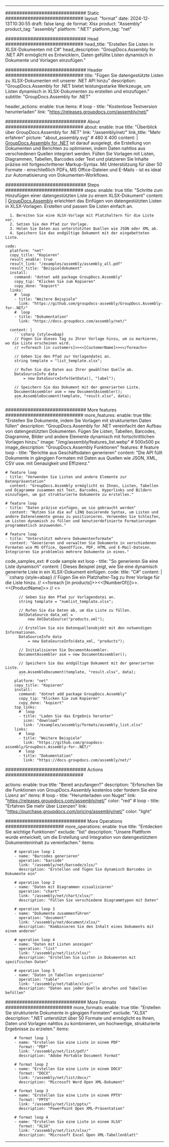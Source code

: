 



---
############################# Static ############################
layout: "format"
date:  2024-12-13T10:30:55
draft: false
lang: de
format: Xlsx
product: "Assembly"
product_tag: "assembly"
platform: ".NET"
platform_tag: "net"

############################# Head ############################
head_title: "Erstellen Sie Listen in XLSX-Dokumenten mit C#"
head_description: "GroupDocs.Assembly for .NET API ermöglicht es Entwicklern, Daten gefüllte Listen dynamisch in Dokumente und Vorlagen einzufügen."

############################# Header ############################
title: "Fügen Sie datengestützte Listen zu XLSX-Dokumenten mit unserer .NET API hinzu" 
description: "GroupDocs.Assembly for .NET bietet leistungsstarke Werkzeuge, um Listen dynamisch in XLSX-Dokumenten zu erstellen und einzufügen."
subtitle: "GroupDocs.Assembly for .NET" 

header_actions:
  enable: true
  items:
    #  loop
    - title: "Kostenlose Testversion herunterladen"
      link: "https://releases.groupdocs.com/assembly/net/"
      
############################# About ############################
about:
    enable: true
    title: "Überblick über GroupDocs.Assembly for .NET"
    link: "/assembly/net/"
    link_title: "Mehr erfahren"
    picture: "about_assembly.svg" # 480 X 400
    content: |
       [GroupDocs.Assembly for .NET](/assembly/net/) ist darauf ausgelegt, die Erstellung von Dokumenten und Berichten zu optimieren, indem Daten nahtlos aus verschiedenen Quellen integriert werden. Füllen Sie Vorlagen mit Listen, Diagrammen, Tabellen, Barcodes oder Text und platzieren Sie Inhalte präzise mit fortgeschrittener Markup-Syntax. Mit Unterstützung für über 50 Formate - einschließlich PDFs, MS Office-Dateien und E-Mails - ist es ideal zur Automatisierung von Dokumenten-Workflows.

############################# Steps ############################
steps:
    enable: true
    title: "Schritte zum Hinzufügen einer datengestützten Liste zu einem XLSX-Dokument"
    content: |
      [GroupDocs.Assembly](/assembly/net/) erleichtert das Einfügen von datengestützten Listen in XLSX-Vorlagen. Erstellen und passen Sie Listen einfach an.
      
      1. Bereiten Sie eine XLSX-Vorlage mit Platzhaltern für die Liste vor.
      2. Setzen Sie den Pfad zur Vorlage.
      3. Holen Sie Daten aus unterstützten Quellen wie JSON oder XML ab.
      4. Speichern Sie das endgültige Dokument mit der eingebetteten Liste.
   
    code:
      platform: "net"
      copy_title: "Kopieren"
      result_enable: true
      result_link: "/examples/assembly/assembly_all.pdf"
      result_title: "Beispieldokument"
      install:
        command: "dotnet add package GroupDocs.Assembly"
        copy_tip: "Klicken Sie zum Kopieren"
        copy_done: "kopiert"
      links:
        #  loop
        - title: "Weitere Beispiele"
          link: "https://github.com/groupdocs-assembly/GroupDocs.Assembly-for-.NET/"
        #  loop
        - title: "Dokumentation"
          link: "https://docs.groupdocs.com/assembly/net/"
          
      content: |
        ```csharp {style=abap}
        // Fügen Sie dieses Tag zu Ihrer Vorlage hinzu, um zu markieren, wo die Liste erscheinen wird.
        // <<foreach [in customers]>><<[CustomerName]>><</foreach>>

        // Geben Sie den Pfad zur Vorlagendatei an.
        string template = "list_template.xlsx";

        // Rufen Sie die Daten aus Ihrer gewählten Quelle ab.
        DataSourceInfo data 
            = new DataSourceInfo(GetData(), "label");

        // Speichern Sie das Dokument mit der generierten Liste.
        DocumentAssembler asm = new DocumentAssembler();
        asm.AssembleDocument(template, "result.xlsx", data);
        ```            

############################# More features ############################
more_features:
  enable: true
  title: "Erstellen Sie Dokumente, indem Sie Vorlagen mit strukturierten Daten füllen"
  description: "GroupDocs.Assembly for .NET vereinfacht den Aufbau von datengestützten Dokumenten. Fügen Sie Listen, Tabellen, Barcodes, Diagramme, Bilder und andere Elemente dynamisch mit fortschrittlichen Vorlagen hinzu."
  image: "/img/assembly/features_list.webp" # 500x500 px
  image_description: "GroupDocs.Assembly Funktionen"
  features:
    # feature loop
    - title: "Berichte aus Geschäftsdaten generieren"
      content: "Die API füllt Dokumente in gängigen Formaten mit Daten aus Quellen wie JSON, XML, CSV usw. mit Genauigkeit und Effizienz."

    # feature loop
    - title: "Verwenden Sie Listen und andere Elemente zur Datenpräsentation"
      content: "GroupDocs.Assembly ermöglicht es Ihnen, Listen, Tabellen und Diagramme zusammen mit Text, Barcodes, Hyperlinks und Bildern einzufügen, um gut strukturierte Dokumente zu erstellen."

    # feature loop
    - title: "Daten präzise einfügen, wo sie gebraucht werden"
      content: "Nutzen Sie die auf LINQ basierende Syntax, um Listen und andere Datenelemente genau zu positionieren. Verwenden Sie Schleifen, um Listen dynamisch zu füllen und benutzerdefinierte Formatierungen programmatisch anzuwenden."

    # feature loop
    - title: "Unterstützt mehrere Dokumentenformate"
      content: "Generieren und verwalten Sie Dokumente in verschiedenen Formaten wie MS Office, OpenOffice, PDF, HTML und E-Mail-Dateien. Integrieren Sie problemlos mehrere Dokumente in eines."
      
  code_samples_ext:
    # code sample ext loop
    - title: "So generieren Sie eine Liste dynamisch"
      content: |
        Dieses Beispiel zeigt, wie Sie eine dynamisch generierte Liste in ein XLSX-Dokument einfügen.
      code:
        title: "C#"
        content: |
          ```csharp {style=abap}
          // Fügen Sie ein Platzhalter-Tag zu Ihrer Vorlage für die Liste hinzu.
          // <<foreach [in products]>><<[NumberOf()]>>. <<[ProductName]>>
          // <</foreach>>

          // Geben Sie den Pfad zur Vorlagendatei an.
          string template = "numlist_template.xlsx";

          // Rufen Sie die Daten ab, um die Liste zu füllen.
          XmlDataSource data_xml =
              new XmlDataSource("products.xml");

          // Erstellen Sie ein Datenquellenobjekt mit den notwendigen Informationen.
          DataSourceInfo data 
              = new DataSourceInfo(data_xml, "products");

          // Initialisieren Sie DocumentAssembler.
          DocumentAssembler asm = new DocumentAssembler();

          // Speichern Sie das endgültige Dokument mit der generierten Liste.
          asm.AssembleDocument(template, "result.xlsx", data);
          ```
        platform: "net"
        copy_title: "Kopieren"
        install:
          command: "dotnet add package GroupDocs.Assembly"
          copy_tip: "Klicken Sie zum Kopieren"
          copy_done: "kopiert"
        top_links:
          #  loop
          - title: "Laden Sie das Ergebnis herunter"
            icon: "download"
            link: "/examples/assembly/formats/assembly_list.xlsx"
        links:
          #  loop
          - title: "Weitere Beispiele"
            link: "https://github.com/groupdocs-assembly/GroupDocs.Assembly-for-.NET/"
          #  loop
          - title: "Dokumentation"
            link: "https://docs.groupdocs.com/assembly/net/"
            

            


############################# Actions ############################

actions:
  enable: true
  title: "Bereit anzufangen?"
  description: "Erforschen Sie die Funktionen von GroupDocs.Assembly kostenlos oder fordern Sie eine Lizenz an"
  items:
    #  loop
    - title: "Herunterladen von Nuget"
      link: "https://releases.groupdocs.com/assembly/net/"
      color: "red"
        #  loop
    - title: "Erfahren Sie mehr über Lizenzen"
      link: "https://purchase.groupdocs.com/pricing/assembly/net/"
      color: "light"


############################# More Operations #####################
more_operations:
    enable: true
    title: "Entdecken Sie wichtige Funktionen"
    exclude: "list"
    description: "Unsere Plattform wurde entwickelt, um die Erstellung und Integration von datengestütztem Dokumenteninhalt zu vereinfachen."
    items: 
          
        # operation loop 1
        - name: "Barcodes generieren"
          operation: "barcode"
          link: "/assembly/net/barcode/xlsx/"
          description: "Erstellen und fügen Sie dynamisch Barcodes in Dokumente ein"

        # operation loop 2
        - name: "Daten mit Diagrammen visualisieren"
          operation: "chart"
          link: "/assembly/net/chart/xlsx/"
          description: "Füllen Sie verschiedene Diagrammtypen mit Daten"

        # operation loop 3
        - name: "Dokumente zusammenführen"
          operation: "document"
          link: "/assembly/net/document/xlsx/"
          description: "Kombinieren Sie den Inhalt eines Dokuments mit einem anderen"

        # operation loop 4
        - name: "Daten mit Listen anzeigen"
          operation: "list"
          link: "/assembly/net/list/xlsx/"
          description: "Erstellen Sie Listen in Dokumenten mit spezifischen Daten"

        # operation loop 5
        - name: "Daten in Tabellen organisieren"
          operation: "table"
          link: "/assembly/net/table/xlsx/"
          description: "Daten aus jeder Quelle abrufen und Tabellen befüllen"
         
          
############################# More Formats ########################
more_formats:
    enable: true
    title: "Erstellen Sie strukturierte Dokumente in gängigen Formaten"
    exclude: "XLSX"
    description: ".NET unterstützt über 50 Formate und ermöglicht es Ihnen, Daten und Vorlagen nahtlos zu kombinieren, um hochwertige, strukturierte Ergebnisse zu erzielen."
    items: 
          
        # format loop 1
        - name: "Erstellen Sie eine Liste in einem PDF"
          format: "PDF"
          link: "/assembly/net/list/pdf/"
          description: "Adobe Portable Document Format"
          
        # format loop 2
        - name: "Erstellen Sie eine Liste in einem DOCX"
          format: "DOCX"
          link: "/assembly/net/list/docx/"
          description: "Microsoft Word Open XML-Dokument"
          
        # format loop 3
        - name: "Erstellen Sie eine Liste in einem PPTX"
          format: "PPTX"
          link: "/assembly/net/list/pptx/"
          description: "PowerPoint Open XML-Präsentation"
          
        # format loop 4
        - name: "Erstellen Sie eine Liste in einem XLSX"
          format: "XLSX"
          link: "/assembly/net/list/xlsx/"
          description: "Microsoft Excel Open XML-Tabellenblatt"


          

---